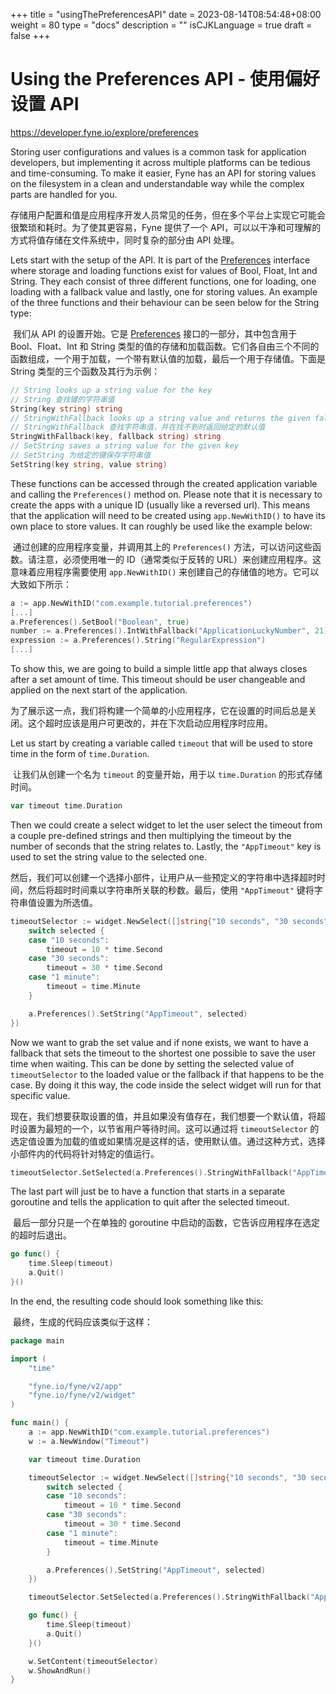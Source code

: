 +++
title = "usingThePreferencesAPI"
date = 2023-08-14T08:54:48+08:00
weight = 80
type = "docs"
description = ""
isCJKLanguage = true
draft = false
+++

# Using the Preferences API - 使用偏好设置 API

https://developer.fyne.io/explore/preferences

Storing user configurations and values is a common task for application developers, but implementing it across multiple platforms can be tedious and time-consuming. To make it easier, Fyne has an API for storing values on the filesystem in a clean and understandable way while the complex parts are handled for you.

​	存储用户配置和值是应用程序开发人员常见的任务，但在多个平台上实现它可能会很繁琐和耗时。为了使其更容易，Fyne 提供了一个 API，可以以干净和可理解的方式将值存储在文件系统中，同时复杂的部分由 API 处理。

Lets start with the setup of the API. It is part of the [Preferences](https://pkg.go.dev/fyne.io/fyne/v2?tab=doc#Preferences) interface where storage and loading functions exist for values of Bool, Float, Int and String. They each consist of three different functions, one for loading, one loading with a fallback value and lastly, one for storing values. An example of the three functions and their behaviour can be seen below for the String type:

​	我们从 API 的设置开始。它是 [Preferences](https://pkg.go.dev/fyne.io/fyne/v2?tab=doc#Preferences) 接口的一部分，其中包含用于 Bool、Float、Int 和 String 类型的值的存储和加载函数。它们各自由三个不同的函数组成，一个用于加载，一个带有默认值的加载，最后一个用于存储值。下面是 String 类型的三个函数及其行为示例：

```go
// String looks up a string value for the key
// String 查找键的字符串值
String(key string) string
// StringWithFallback looks up a string value and returns the given fallback if not found
// StringWithFallback 查找字符串值，并在找不到时返回给定的默认值
StringWithFallback(key, fallback string) string
// SetString saves a string value for the given key
// SetString 为给定的键保存字符串值
SetString(key string, value string)
```

These functions can be accessed through the created application variable and calling the `Preferences()` method on. Please note that it is necessary to create the apps with a unique ID (usually like a reversed url). This means that the application will need to be created using `app.NewWithID()` to have its own place to store values. It can roughly be used like the example below:

​	通过创建的应用程序变量，并调用其上的 `Preferences()` 方法，可以访问这些函数。请注意，必须使用唯一的 ID（通常类似于反转的 URL）来创建应用程序。这意味着应用程序需要使用 `app.NewWithID()` 来创建自己的存储值的地方。它可以大致如下所示：

```go
a := app.NewWithID("com.example.tutorial.preferences")
[...]
a.Preferences().SetBool("Boolean", true)
number := a.Preferences().IntWithFallback("ApplicationLuckyNumber", 21)
expression := a.Preferences().String("RegularExpression")
[...]
```

To show this, we are going to build a simple little app that always closes after a set amount of time. This timeout should be user changeable and applied on the next start of the application.

​	为了展示这一点，我们将构建一个简单的小应用程序，它在设置的时间后总是关闭。这个超时应该是用户可更改的，并在下次启动应用程序时应用。

Let us start by creating a variable called `timeout` that will be used to store time in the form of `time.Duration`.

​	让我们从创建一个名为 `timeout` 的变量开始，用于以 `time.Duration` 的形式存储时间。

```go
var timeout time.Duration
```

Then we could create a select widget to let the user select the timeout from a couple pre-defined strings and then multiplying the timeout by the number of seconds that the string relates to. Lastly, the `"AppTimeout"` key is used to set the string value to the selected one.

​	然后，我们可以创建一个选择小部件，让用户从一些预定义的字符串中选择超时时间，然后将超时时间乘以字符串所关联的秒数。最后，使用 `"AppTimeout"` 键将字符串值设置为所选值。

```go
timeoutSelector := widget.NewSelect([]string{"10 seconds", "30 seconds", "1 minute"}, func(selected string) {
    switch selected {
    case "10 seconds":
        timeout = 10 * time.Second
    case "30 seconds":
        timeout = 30 * time.Second
    case "1 minute":
        timeout = time.Minute
    }

    a.Preferences().SetString("AppTimeout", selected)
})
```

Now we want to grab the set value and if none exists, we want to have a fallback that sets the timeout to the shortest one possible to save the user time when waiting. This can be done by setting the selected value of `timeoutSelector` to the loaded value or the fallback if that happens to be the case. By doing it this way, the code inside the select widget will run for that specific value.

​	现在，我们想要获取设置的值，并且如果没有值存在，我们想要一个默认值，将超时设置为最短的一个，以节省用户等待时间。这可以通过将 `timeoutSelector` 的选定值设置为加载的值或如果情况是这样的话，使用默认值。通过这种方式，选择小部件内的代码将针对特定的值运行。

```go
timeoutSelector.SetSelected(a.Preferences().StringWithFallback("AppTimeout", "10 seconds"))
```

The last part will just be to have a function that starts in a separate goroutine and tells the application to quit after the selected timeout.

​	最后一部分只是一个在单独的 goroutine 中启动的函数，它告诉应用程序在选定的超时后退出。

```go
go func() {
    time.Sleep(timeout)
    a.Quit()
}()
```

In the end, the resulting code should look something like this:

​	最终，生成的代码应该类似于这样：

```go
package main

import (
    "time"

    "fyne.io/fyne/v2/app"
    "fyne.io/fyne/v2/widget"
)

func main() {
    a := app.NewWithID("com.example.tutorial.preferences")
    w := a.NewWindow("Timeout")

    var timeout time.Duration

    timeoutSelector := widget.NewSelect([]string{"10 seconds", "30 seconds", "1 minute"}, func(selected string) {
        switch selected {
        case "10 seconds":
            timeout = 10 * time.Second
        case "30 seconds":
            timeout = 30 * time.Second
        case "1 minute":
            timeout = time.Minute
        }

        a.Preferences().SetString("AppTimeout", selected)
    })

    timeoutSelector.SetSelected(a.Preferences().StringWithFallback("AppTimeout", "10 seconds"))

    go func() {
        time.Sleep(timeout)
        a.Quit()
    }()

    w.SetContent(timeoutSelector)
    w.ShowAndRun()
}
```
